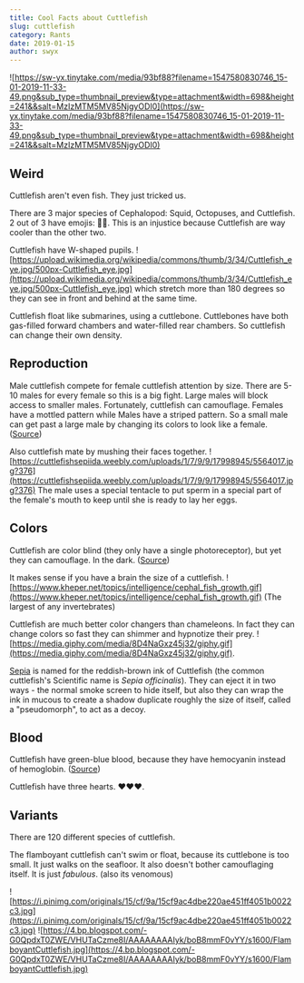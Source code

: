 ```yaml
---
title: Cool Facts about Cuttlefish
slug: cuttlefish
category: Rants
date: 2019-01-15
author: swyx
---
```


![https://sw-yx.tinytake.com/media/93bf88?filename=1547580830746_15-01-2019-11-33-49.png&sub_type=thumbnail_preview&type=attachment&width=698&height=241&&salt=MzIzMTM5MV85NjgyODI0](https://sw-yx.tinytake.com/media/93bf88?filename=1547580830746_15-01-2019-11-33-49.png&sub_type=thumbnail_preview&type=attachment&width=698&height=241&&salt=MzIzMTM5MV85NjgyODI0)

## Weird

Cuttlefish aren't even fish. They just tricked us.

There are 3 major species of Cephalopod: Squid, Octopuses, and Cuttlefish. 2 out of 3 have emojis: 🦑🐙. This is an injustice because Cuttlefish are way cooler than the other two.

Cuttlefish have W-shaped pupils. ![https://upload.wikimedia.org/wikipedia/commons/thumb/3/34/Cuttlefish_eye.jpg/500px-Cuttlefish_eye.jpg](https://upload.wikimedia.org/wikipedia/commons/thumb/3/34/Cuttlefish_eye.jpg/500px-Cuttlefish_eye.jpg) which stretch more than 180 degrees so they can see in front and behind at the same time.

Cuttlefish float like submarines, using a cuttlebone. Cuttlebones have both gas-filled forward chambers and water-filled rear chambers. So cuttlefish can change their own density.

## Reproduction

Male cuttlefish compete for female cuttlefish attention by size. There are 5-10 males for every female so this is a big fight. Large males will block access to smaller males. Fortunately, cuttlefish can camouflage. Females have a mottled pattern while Males have a striped pattern. So a small male can get past a large male by changing its colors to look like a female.
([Source](https://www.youtube.com/watch?v=kMG2NOojGgs))

Also cuttlefish mate by mushing their faces together. ![https://cuttlefishsepiida.weebly.com/uploads/1/7/9/9/17998945/5564017.jpg?376](https://cuttlefishsepiida.weebly.com/uploads/1/7/9/9/17998945/5564017.jpg?376)
The male uses a special tentacle to put sperm in a special part of the female's mouth to keep until she is ready to lay her eggs.

## Colors

Cuttlefish are color blind (they only have a single photoreceptor), but yet they can camouflage. In the dark. ([Source](https://www.leisurepro.com/blog/explore-the-blue/mysteries-cuttlefish-camouflage/))

It makes sense if you have a brain the size of a cuttlefish. ![https://www.kheper.net/topics/intelligence/cephal_fish_growth.gif](https://www.kheper.net/topics/intelligence/cephal_fish_growth.gif) (The largest of any invertebrates)

Cuttlefish are much better color changers than chameleons. In fact they can change colors so fast they can shimmer and hypnotize their prey. ![https://media.giphy.com/media/8D4NaGxz45j32/giphy.gif](https://media.giphy.com/media/8D4NaGxz45j32/giphy.gif).

[Sepia](<https://en.wikipedia.org/wiki/Sepia_(color)>) is named for the reddish-brown ink of Cuttlefish (the common cuttlefish's Scientific name is _Sepia officinalis_). They can eject it in two ways - the normal smoke screen to hide itself, but also they can wrap the ink in mucous to create a shadow duplicate roughly the size of itself, called a "pseudomorph", to act as a decoy.

## Blood

Cuttlefish have green-blue blood, because they have hemocyanin instead of hemoglobin. ([Source](https://www.pbs.org/wgbh/nova/camo/anat-nf.html))

Cuttlefish have three hearts. ❤️❤️❤️.

## Variants

There are 120 different species of cuttlefish.

The flamboyant cuttlefish can't swim or float, because its cuttlebone is too small. It just walks on the seafloor. It also doesn't bother camouflaging itself. It is just _fabulous_. (also its venomous)

![https://i.pinimg.com/originals/15/cf/9a/15cf9ac4dbe220ae451ff4051b0022c3.jpg](https://i.pinimg.com/originals/15/cf/9a/15cf9ac4dbe220ae451ff4051b0022c3.jpg)
![https://4.bp.blogspot.com/-G0QpdxT0ZWE/VHUTaCzme8I/AAAAAAAAIyk/boB8mmF0vYY/s1600/FlamboyantCuttlefish.jpg](https://4.bp.blogspot.com/-G0QpdxT0ZWE/VHUTaCzme8I/AAAAAAAAIyk/boB8mmF0vYY/s1600/FlamboyantCuttlefish.jpg)
